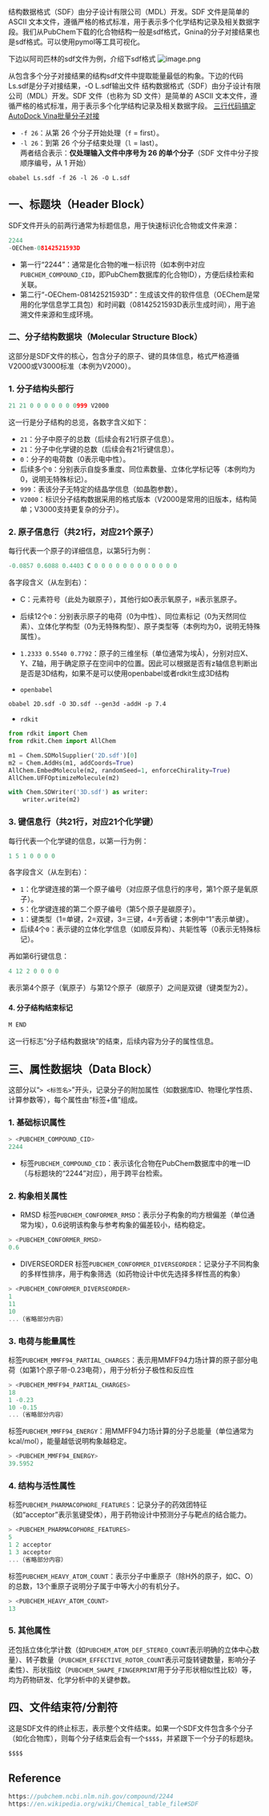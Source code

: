 结构数据格式（SDF）由分子设计有限公司（MDL）开发。SDF 文件是简单的 ASCII 文本文件，遵循严格的格式标准，用于表示多个化学结构记录及相关数据字段。我们从PubChem下载的化合物结构一般是sdf格式，Gnina的分子对接结果也是sdf格式。可以使用pymol等工具可视化。

下边以阿司匹林的sdf文件为例，介绍下sdf格式
![image.png](https://s2.loli.net/2025/08/15/Xh8K59tnaDpl4Zz.png)


从包含多个分子对接结果的结构sdf文件中提取能量最低的构象。下边的代码Ls.sdf是分子对接结果，-O L.sdf输出文件
结构数据格式（SDF）由分子设计有限公司（MDL）开发。SDF 文件（也称为 SD 文件）是简单的 ASCII 文本文件，遵循严格的格式标准，用于表示多个化学结构记录及相关数据字段。
[三行代码搞定AutoDock Vina批量分子对接](https://link.zhihu.com/?target=https%3A//mp.weixin.qq.com/s/MRXdxKEOU9E4F9E__fWkXg)

- `-f 26`：从第 26 个分子开始处理（`f` = first）。
- `-l 26`：到第 26 个分子结束处理（`l` = last）。  
    两者结合表示：**仅处理输入文件中序号为 26 的单个分子**（SDF 文件中分子按顺序编号，从 1 开始）
```shell
obabel Ls.sdf -f 26 -l 26 -O L.sdf
```

## **一、标题块（Header Block）**

SDF文件开头的前两行通常为标题信息，用于快速标识化合物或文件来源：

```C
2244
-OEChem-08142521593D

```

- 第一行“2244”：通常是化合物的唯一标识符（如本例中对应`PUBCHEM_COMPOUND_CID`，即PubChem数据库的化合物ID），方便后续检索和关联。
- 第二行“-OEChem-08142521593D”：生成该文件的软件信息（OEChem是常用的化学信息学工具包）和时间戳（08142521593D表示生成时间），用于追溯文件来源和生成环境。

### **二、分子结构数据块（Molecular Structure Block）**

这部分是SDF文件的核心，包含分子的原子、键的具体信息，格式严格遵循V2000或V3000标准（本例为V2000）。
### **1. 分子结构头部行**

```C
21 21 0 0 0 0 0 0 0999 V2000
```

这一行是分子结构的总览，各数字含义如下：

- `21`：分子中原子的总数（后续会有21行原子信息）。
- `21`：分子中化学键的总数（后续会有21行键信息）。
- `0`：分子的电荷数（0表示电中性）。
- 后续多个`0`：分别表示自旋多重度、同位素数量、立体化学标记等（本例均为0，说明无特殊标记）。
- `999`：表该分子无特定的结晶学信息（如晶胞参数）。
- `V2000`：标识分子结构数据采用的格式版本（V2000是常用的旧版本，结构简单；V3000支持更复杂的分子）。
### **2. 原子信息行（共21行，对应21个原子）**

每行代表一个原子的详细信息，以第5行为例：

```C
-0.0857 0.6088 0.4403 C 0 0 0 0 0 0 0 0 0 0 0 0
```

各字段含义（从左到右）：
- C：元素符号（此处为碳原子），其他行如O表示氧原子，`H`表示氢原子。
- 后续12个`0`：分别表示原子的电荷（0为中性）、同位素标记（0为天然同位素）、立体化学构型（0为无特殊构型）、原子类型等（本例均为0，说明无特殊属性）。
- `1.2333 0.5540 0.7792`：原子的三维坐标（单位通常为埃Å），分别对应X、Y、Z轴，用于确定原子在空间中的位置。因此可以根据是否有z轴信息判断出是否是3D结构，如果不是可以使用openbabel或者rdkit生成3D结构

- `openbabel`
```shell
obabel 2D.sdf -O 3D.sdf --gen3d -addH -p 7.4
```

- `rdkit`
```python
from rdkit import Chem
from rdkit.Chem import AllChem

m1 = Chem.SDMolSupplier('2D.sdf')[0]
m2 = Chem.AddHs(m1, addCoords=True)
AllChem.EmbedMolecule(m2, randomSeed=1, enforceChirality=True)
AllChem.UFFOptimizeMolecule(m2)

with Chem.SDWriter('3D.sdf') as writer:
    writer.write(m2)
```


### **3. 键信息行（共21行，对应21个化学键）**

每行代表一个化学键的信息，以第一行为例：

```C
1 5 1 0 0 0 0
```

各字段含义（从左到右）：

- `1`：化学键连接的第一个原子编号（对应原子信息行的序号，第1个原子是氧原子）。
- `5`：化学键连接的第二个原子编号（第5个原子是碳原子）。
- `1`：键类型（1=单键，2=双键，3=三键，4=芳香键；本例中“1”表示单键）。
- 后续4个`0`：表示键的立体化学信息（如顺反异构）、共轭性等（0表示无特殊标记）。

再如第6行键信息：

```C
4 12 2 0 0 0 0
```

表示第4个原子（氧原子）与第12个原子（碳原子）之间是双键（键类型为2）。

#### **4. 分子结构结束标记**

```C
M END
```

这一行标志“分子结构数据块”的结束，后续内容为分子的属性信息。

## **三、属性数据块（Data Block）**

这部分以“`> <标签名>`”开头，记录分子的附加属性（如数据库ID、物理化学性质、计算参数等），每个属性由“标签+值”组成。

### **1. 基础标识属性**

```C
> <PUBCHEM_COMPOUND_CID>
2244
```

- 标签`PUBCHEM_COMPOUND_CID`：表示该化合物在PubChem数据库中的唯一ID（与标题块的“2244”对应），用于跨平台检索。

### **2. 构象相关属性**
- RMSD
标签`PUBCHEM_CONFORMER_RMSD`：表示分子构象的均方根偏差（单位通常为埃），0.6说明该构象与参考构象的偏差较小，结构稳定。
```C
> <PUBCHEM_CONFORMER_RMSD>
0.6
```

- DIVERSEORDER
标签`PUBCHEM_CONFORMER_DIVERSEORDER`：记录分子不同构象的多样性排序，用于构象筛选（如药物设计中优先选择多样性高的构象）

```C
> <PUBCHEM_CONFORMER_DIVERSEORDER>
1
11
10
...（省略部分内容）

```

### **3. 电荷与能量属性**
标签`PUBCHEM_MMFF94_PARTIAL_CHARGES`：表示用MMFF94力场计算的原子部分电荷（如第1个原子带-0.23电荷），用于分析分子极性和反应性

```C
> <PUBCHEM_MMFF94_PARTIAL_CHARGES>
18
1 -0.23
10 -0.15
...（省略部分内容）

```

标签`PUBCHEM_MMFF94_ENERGY`：用MMFF94力场计算的分子总能量（单位通常为kcal/mol），能量越低说明构象越稳定。
```C
> <PUBCHEM_MMFF94_ENERGY>
39.5952
```

### **4. 结构与活性属性**

标签`PUBCHEM_PHARMACOPHORE_FEATURES`：记录分子的药效团特征（如“acceptor”表示氢键受体），用于药物设计中预测分子与靶点的结合能力。

```C
> <PUBCHEM_PHARMACOPHORE_FEATURES>
5
1 2 acceptor
1 3 acceptor
...（省略部分内容）

```

标签`PUBCHEM_HEAVY_ATOM_COUNT`：表示分子中重原子（除H外的原子，如C、O）的总数，13个重原子说明分子属于中等大小的有机分子。

```C
> <PUBCHEM_HEAVY_ATOM_COUNT>
13
```

### **5. 其他属性**

还包括立体化学计数（如`PUBCHEM_ATOM_DEF_STEREO_COUNT`表示明确的立体中心数量）、转子数量（`PUBCHEM_EFFECTIVE_ROTOR_COUNT`表示可旋转键数量，影响分子柔性）、形状指纹（`PUBCHEM_SHAPE_FINGERPRINT`用于分子形状相似性比较）等，均为药物研发、化学分析中的关键参数。

## **四、文件结束符/分割符**
这是SDF文件的终止标志，表示整个文件结束。如果一个SDF文件包含多个分子（如化合物库），则每个分子结束后会有一个`$$$$`，并紧跟下一个分子的标题块。

```C
$$$$
```

## Reference
```C
https://pubchem.ncbi.nlm.nih.gov/compound/2244
https://en.wikipedia.org/wiki/Chemical_table_file#SDF
```